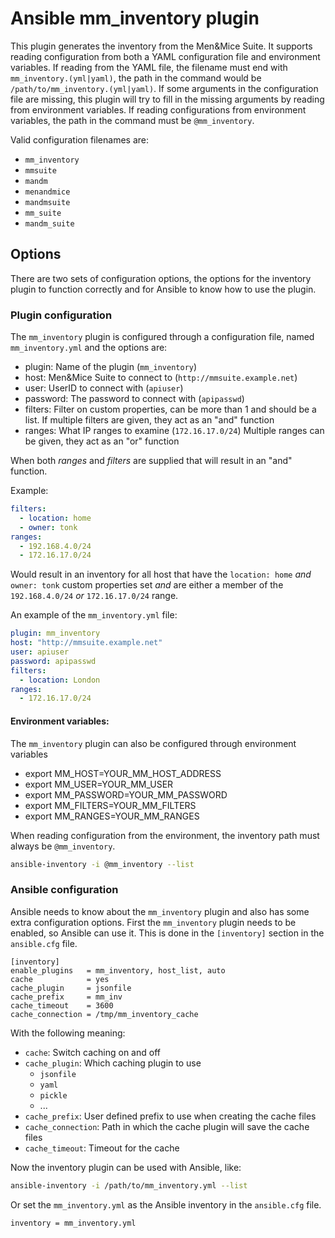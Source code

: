 # Ansible mm_inventory plugin

This plugin generates the inventory from the Men&Mice Suite. It
supports reading configuration from both a YAML configuration file and
environment variables. If reading from the YAML file, the filename must
end with `mm_inventory.(yml|yaml)`, the path in the command would be
`/path/to/mm_inventory.(yml|yaml)`. If some arguments in the
configuration file are missing, this plugin will try to fill in the
missing arguments by reading from environment variables. If reading
configurations from environment variables, the path in the command must
be `@mm_inventory`.

Valid configuration filenames are:

- `mm_inventory`
- `mmsuite`
- `mandm`
- `menandmice`
- `mandmsuite`
- `mm_suite`
- `mandm_suite`

## Options

There are two sets of configuration options, the options for the
inventory plugin to function correctly and for Ansible to know how to
use the plugin.

### Plugin configuration

The `mm_inventory` plugin is configured through a configuration file,
named `mm_inventory.yml` and the options are:

- plugin: Name of the plugin (`mm_inventory`)
- host: Men&Mice Suite to connect to (`http://mmsuite.example.net`)
- user: UserID to connect with (`apiuser`)
- password: The password to connect with (`apipasswd`)
- filters: Filter on custom properties, can be more than 1 and should be
  a list. If multiple filters are given, they act as an "and" function
- ranges: What IP ranges to examine (`172.16.17.0/24`) Multiple ranges
  can be given, they act as an "or" function

When both _ranges_ and _filters_ are supplied that will result in an
"and" function.

Example:

```yaml
filters:
  - location: home
  - owner: tonk
ranges:
  - 192.168.4.0/24
  - 172.16.17.0/24
```

Would result in an inventory for all host that have the `location: home`
_and_ `owner: tonk` custom properties set _and_ are either a member of
the `192.168.4.0/24` _or_ `172.16.17.0/24` range.

An example of the `mm_inventory.yml` file:

```yaml
plugin: mm_inventory
host: "http://mmsuite.example.net"
user: apiuser
password: apipasswd
filters:
  - location: London
ranges:
  - 172.16.17.0/24
```

#### Environment variables:

The `mm_inventory` plugin can also be configured through environment
variables

- export MM_HOST=YOUR_MM_HOST_ADDRESS
- export MM_USER=YOUR_MM_USER
- export MM_PASSWORD=YOUR_MM_PASSWORD
- export MM_FILTERS=YOUR_MM_FILTERS
- export MM_RANGES=YOUR_MM_RANGES

When reading configuration from the environment, the inventory path must
always be `@mm_inventory`.

```bash
ansible-inventory -i @mm_inventory --list
```

### Ansible configuration

Ansible needs to know about the `mm_inventory` plugin and also has some
extra configuration options. First the `mm_inventory` plugin needs to be
enabled, so Ansible can use it. This is done in the `[inventory]`
section in the `ansible.cfg` file.

```
[inventory]
enable_plugins   = mm_inventory, host_list, auto
cache            = yes
cache_plugin     = jsonfile
cache_prefix     = mm_inv
cache_timeout    = 3600
cache_connection = /tmp/mm_inventory_cache
```

With the following meaning:

- `cache`: Switch caching on and off
- `cache_plugin`: Which caching plugin to use
    - `jsonfile`
    - `yaml`
    - `pickle`
    - ...
- `cache_prefix`: User defined prefix to use when creating the cache files
- `cache_connection`: Path in which the cache plugin will save the cache
  files
- `cache_timeout`: Timeout for the cache


Now the inventory plugin can be used with Ansible, like:

```bash
ansible-inventory -i /path/to/mm_inventory.yml --list
```

Or set the `mm_inventory.yml` as the Ansible inventory in the
`ansible.cfg` file.

```bash
inventory = mm_inventory.yml
```
